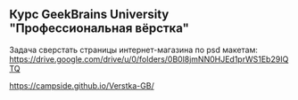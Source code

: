 ## Курс GeekBrains University "Профессиональная вёрстка"

Задача сверстать страницы интернет-магазина по psd макетам:
https://drive.google.com/drive/u/0/folders/0B0l8jmNN0HJEd1prWS1Eb29IQTQ


https://campside.github.io/Verstka-GB/

